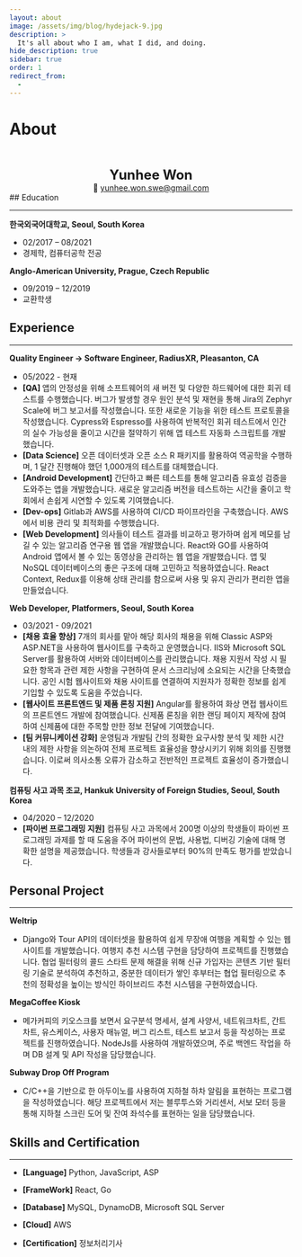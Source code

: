```yaml
---
layout: about
image: /assets/img/blog/hydejack-9.jpg
description: >
  It's all about who I am, what I did, and doing.
hide_description: true
sidebar: true
order: 1
redirect_from:
  -
---
```


# About

<!--author-->

<center style="margin-top:50px;">
<span style=
"font-size:170%; 
font-weight:bold;">
Yunhee Won
</span>
</center>

<center>📮 <a href="mailto:yunhee.won.swe@gmail.com">yunhee.won.swe@gmail.com </a></center>
## Education

---

**한국외국어대학교, Seoul, South Korea**

- 02/2017 – 08/2021
- 경제학, 컴퓨터공학 전공

**Anglo-American University, Prague, Czech Republic**

- 09/2019 – 12/2019
- 교환학생

## Experience

---

**Quality Engineer -> Software Engineer, RadiusXR, Pleasanton, CA**

- 05/2022 - 현재
- <b>[QA] </b>앱의 안정성을 위해 소프트웨어의 새 버전 및 다양한 하드웨어에 대한 회귀 테스트를 수행했습니다. 버그가 발생할 경우 원인 분석 및 재현을 통해 Jira의 Zephyr Scale에 버그 보고서를 작성했습니다. 또한 새로운 기능을 위한 테스트 프로토콜을 작성했습니다. Cypress와 Espresso를 사용하여 반복적인 회귀 테스트에서 인간의 실수 가능성을 줄이고 시간을 절약하기 위해 앱 테스트 자동화 스크립트를 개발했습니다.
- <b>[Data Science]</b> 오픈 데이터셋과 오픈 소스 R 패키지를 활용하여 역공학을 수행하며, 1 달간 진행해야 했던 1,000개의 테스트를 대체했습니다.
- <b>[Android Development]</b> 간단하고 빠른 테스트를 통해 알고리즘 유효성 검증을 도와주는 앱을 개발했습니다. 새로운 알고리즘 버전을 테스트하는 시간을 줄이고 학회에서 손쉽게 시연할 수 있도록 기여했습니다.
- <b>[Dev-ops]</b> Gitlab과 AWS를 사용하여 CI/CD 파이프라인을 구축했습니다. AWS에서 비용 관리 및 최적화를 수행했습니다.
- <b>[Web Development]</b> 의사들이 테스트 결과를 비교하고 평가하며 쉽게 메모를 남길 수 있는 알고리즘 연구용 웹 앱을 개발했습니다. React와 GO를 사용하여 Android 앱에서 볼 수 있는 동영상을 관리하는 웹 앱을 개발했습니다. 앱 및 NoSQL 데이터베이스의 좋은 구조에 대해 고민하고 적용하였습니다. React Context, Redux를 이용해 상태 관리를 함으로써 사용 및 유지 관리가 편리한 앱을 만들었습니다.

**Web Developer, Platformers, Seoul, South Korea**

- 03/2021 - 09/2021
- <b>[채용 효율 향상]</b> 7개의 회사를 맡아 해당 회사의 채용을 위해 Classic ASP와 ASP.NET을 사용하여 웹사이트를 구축하고 운영했습니다. IIS와 Microsoft SQL Server를 활용하여 서버와 데이터베이스를 관리했습니다. 채용 지원서 작성 시 필요한 항목과 관련 제한 사항을 구현하여 문서 스크리닝에 소요되는 시간을 단축했습니다. 공인 시험 웹사이트와 채용 사이트를 연결하여 지원자가 정확한 정보를 쉽게 기입할 수 있도록 도움을 주었습니다.
- <b>[웹사이트 프론트엔드 및 제품 론칭 지원]</b> Angular를 활용하여 화상 면접 웹사이트의 프론트엔드 개발에 참여했습니다. 신제품 론칭을 위한 랜딩 페이지 제작에 참여하여 신제품에 대한 주목할 만한 정보 전달에 기여했습니다.
- <b>[팀 커뮤니케이션 강화]</b> 운영팀과 개발팀 간의 정확한 요구사항 분석 및 제한 시간 내의 제한 사항을 의논하여 전체 프로젝트 효율성을 향상시키기 위해 회의를 진행했습니다. 이로써 의사소통 오류가 감소하고 전반적인 프로젝트 효율성이 증가했습니다.

**컴퓨팅 사고 과목 조교, Hankuk University of Foreign Studies, Seoul, South Korea**

- 04/2020 – 12/2020
- <b>[파이썬 프로그래밍 지원]</b> 컴퓨팅 사고 과목에서 200명 이상의 학생들이 파이썬 프로그래밍 과제를 할 때 도움을 주어 파이썬의 문법, 사용법, 디버깅 기술에 대해 명확한 설명을 제공했습니다. 학생들과 강사들로부터 90%의 만족도 평가를 받았습니다.

## Personal Project

---

**Weltrip**

- Django와 Tour API의 데이터셋을 활용하여 쉽게 무장애 여행을 계획할 수 있는 웹사이트를 개발했습니다. 여행지 추천 시스템 구현을 담당하여 프로젝트를 진행했습니다. 협업 필터링의 콜드 스타트 문제 해결을 위해 신규 가입자는 콘텐츠 기반 필터링 기술로 분석하여 추천하고, 중분한 데이터가 쌓인 후부터는 협업 필터링으로 추천의 정확성을 높이는 방식인 하이브리드 추천 시스템을 구현하였습니다.

**MegaCoffee Kiosk**

- 메가커피의 키오스크를 보면서 요구분석 명세서, 설계 사양서, 네트워크차트, 간트차트, 유스케이스, 사용자 매뉴얼, 버그 리스트, 테스트 보고서 등을 작성하는 프로젝트를 진행하였습니다. NodeJs를 사용하여 개발하였으며, 주로 백엔드 작업을 하며 DB 설계 및 API 작성을 담당했습니다.

**Subway Drop Off Program**

- C/C++을 기반으로 한 아두이노를 사용하여 지하철 하차 알림을 표현하는 프로그램을 작성하였습니다. 해당 프로젝트에서 저는 블루투스와 거리센서, 서보 모터 등을 통해 지하철 스크린 도어 및 잔여 좌석수를 표현하는 일을 담당했습니다.

## Skills and Certification

---

- <b>[Language]</b> Python, JavaScript, ASP

- <b>[FrameWork]</b> React, Go

- <b>[Database]</b> MySQL, DynamoDB, Microsoft SQL Server

- <b>[Cloud]</b> AWS

- <b>[Certification]</b> 정보처리기사
